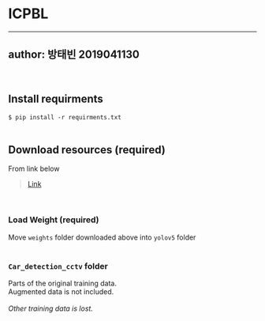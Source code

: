 # ICPBL
---
author: 방태빈 2019041130
---
<br>

## Install requirments
```$ pip install -r requirments.txt```   
<br>

## Download resources (required)
From link below 
> [Link](https://drive.google.com/file/d/1XWWPSESDYGYmO33sOmyma0-AjD2TTUg1/view?usp=share_link)
<br>

### Load Weight (required)
Move ```weights``` folder downloaded above into ```yolov5``` folder    
<br>

### ```Car_detection_cctv``` folder
Parts of the original training data.   
Augmented data is not included.      
<br>
*Other training data is lost.*
